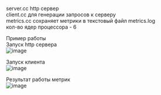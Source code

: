 server.cc http сервер<br>
client.cc для генерации запросов к серверу<br>
metrics.cc сохраняет метрики в текстовый файл metrics.log<br>
кол-во ядер процессора - 6<br>

Пример работы<br>
Запуск http сервера<br>
![image](https://github.com/user-attachments/assets/03871ba8-5ad5-4c2a-8500-87f64a08d80c)

Запуск клиента<br>
![image](https://github.com/user-attachments/assets/1b4352b9-311b-4596-ad3b-d93a5c30793f)

Результат работы метрик<br>
![image](https://github.com/user-attachments/assets/ded36218-5fed-4acf-a551-5fbb864b80bd)
